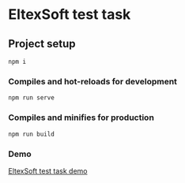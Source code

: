 # EltexSoft test task

## Project setup
```
npm i
```

### Compiles and hot-reloads for development
```
npm run serve
```

### Compiles and minifies for production
```
npm run build
```

### Demo
[EltexSoft test task demo](https://delehach.github.io/test-tasks/eltex-soft-demo)

